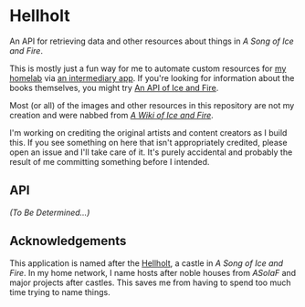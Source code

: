 # Hellholt
An API for retrieving data and other resources about things in _A Song of Ice and Fire_.

This is mostly just a fun way for me to automate custom resources for [my homelab](https://github.com/ndouglas/bitterbridge) via [an intermediary app](https://github.com/ndouglas/feastfires).  If you're looking for information about the books themselves, you might try [An API of Ice and Fire](https://anapioficeandfire.com/).

Most (or all) of the images and other resources in this repository are not my creation and were nabbed from [_A Wiki of Ice and Fire_](https://awoiaf.westeros.org/).

I'm working on crediting the original artists and content creators as I build this.  If you see something on here that isn't appropriately credited, please open an issue and I'll take care of it.  It's purely accidental and probably the result of me committing something before I intended.

## API
_(To Be Determined...)_

## Acknowledgements
This application is named after the [Hellholt](https://awoiaf.westeros.org/index.php/Hellholt), a castle in _A Song of Ice and Fire_.  In my home network, I name hosts after noble houses from _ASoIaF_ and major projects after castles.  This saves me from having to spend too much time trying to name things.
